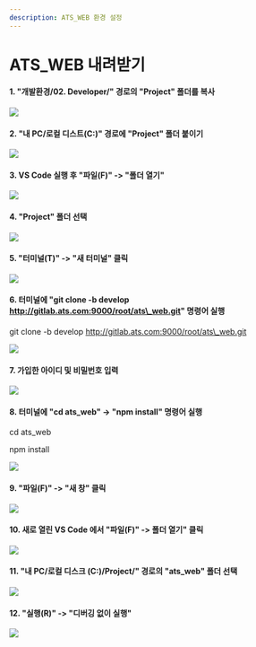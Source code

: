 ```yaml
---
description: ATS_WEB 환경 설정
---
```


# ATS\_WEB 내려받기

#### 1. "개발환경/02. Developer/" 경로의 "Project" 폴더를 복사 &#x20;

![](../.gitbook/assets/ds\_01.png)

#### 2. "내 PC/로컬 디스트(C:)" 경로에 "Project" 폴더 붙이기 &#x20;

![](../.gitbook/assets/ds\_02.png)

#### 3. VS Code 실행 후 "파일(F)" -> "폴더 열기" &#x20;

![](../.gitbook/assets/ds\_03.png)

#### 4. "Project" 폴더 선택 &#x20;

![](../.gitbook/assets/ds\_04.png)

#### 5. "터미널(T)" -> "새 터미널" 클릭&#x20;

![](<../.gitbook/assets/ds\_14 (1).png>)

#### 6. 터미널에 "git clone -b develop http://gitlab.ats.com:9000/root/ats\_web.git" 명령어 실행 &#x20;

git clone -b develop http://gitlab.ats.com:9000/root/ats\_web.git

![](../.gitbook/assets/ng\_02.png)

#### 7. 가입한 아이디 및 비밀번호 입력&#x20;

![](<../.gitbook/assets/ds\_16 (1).png>)

#### 8. 터미널에 "cd ats\_web" -> "npm install" 명령어 실행&#x20;

cd ats\_web

npm install

![](<../.gitbook/assets/ds\_16 (1).png>)

#### 9. "파일(F)" -> "새 창" 클릭&#x20;

![](../.gitbook/assets/ds\_18.png)

#### 10. 새로 열린 VS Code 에서 "파일(F)" -> 폴더 열기" 클릭&#x20;

![](<../.gitbook/assets/ds\_19 (1).png>)

#### 11. "내 PC/로컬 디스크 (C:)/Project/" 경로의 "ats\_web" 폴더 선택&#x20;

![](<../.gitbook/assets/ds\_20 (1).png>)

#### 12. "실행(R)" -> "디버깅 없이 실행"&#x20;

![](../.gitbook/assets/ds\_21.png)
